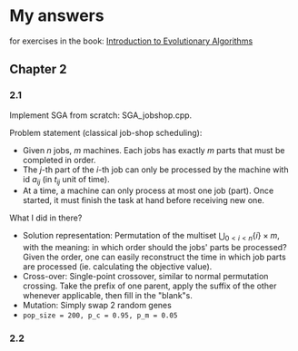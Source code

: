 # My answers
for exercises in the book: [Introduction to Evolutionary Algorithms](file:///E:/Computer%20Science/Research/Genetic%20and%20Evolutionary%20Computation/[Decision%20Engineering%20]%20Xinjie%20Yu,%20Mitsuo%20Gen%20(auth.)%20-%20Introduction%20to%20Evolutionary%20Algorithms%20(2010,%20Springer)%20[10.1007_978-1-84996-129-5]%20-%20libgen.li.pdf)

## Chapter 2
### 2.1
Implement SGA from scratch: SGA_jobshop.cpp.

Problem statement (classical job-shop scheduling):
- Given $n$ jobs, $m$ machines. Each jobs has exactly $m$ parts that must be completed in order. 
- The $j$-th part of the $i$-th job can only be processed by the machine with id $a_{ij}$ (in $t_{ij}$ unit of time).
- At a time, a machine can only process at most one job (part). Once started, it must finish the task at hand before receiving new one. 

What I did in there?
- Solution representation: Permutation of the multiset $\bigcup_{0 < i < n} \{ i\} \times {m}$, with the meaning: in which order should the jobs' parts be processed? Given the order, one can easily reconstruct the time in which job parts are processed (ie. calculating the objective value).
- Cross-over: Single-point crossover, similar to normal permutation crossing. Take the prefix of one parent, apply the suffix of the other whenever applicable, then fill in the "blank"s.
- Mutation: Simply swap 2 random genes
- $\texttt{pop_size = 200, p_c = 0.95, p_m = 0.05}$

### 2.2
